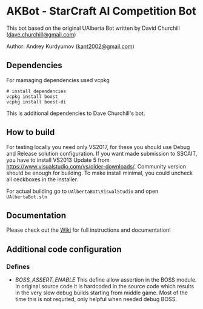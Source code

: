 # AKBot - StarCraft AI Competition Bot

This bot based on the original UAlberta Bot written by David Churchill (dave.churchill@gmail.com)

Author: Andrey Kurdyumov (kant2002@gmail.com)

## Dependencies

For mamaging dependencies used vcpkg

    # install dependencies
    vcpkg install boost
    vcpkg install boost-di

This is additional dependencies to Dave Churchill's bot.

## How to build

For testing locally you need only VS2017, for these you should use Debug and Release solution configuration.
If you want made submission to SSCAIT, you have to install VS2013 Update 5 from https://www.visualstudio.com/vs/older-downloads/.
Community version should be enough for building. To make install minimal, you could uncheck all ceckboxes in the installer.

For actual building go to `UAlbertaBot\VisualStudio` and open `UAlbertaBot.sln`

## Documentation
Please check out the [Wiki](https://github.com/davechurchill/ualbertabot/wiki) for full instructions and documentation!

## Additional code configuration

### Defines
- *BOSS_ASSERT_ENABLE* This define allow assertion in the BOSS module. 
	In original source code it is hardcoded in the source code which results in the very 
	slow debug builds starting from middle game. Most of the time this is not requried, only helpful when needed debug BOSS.